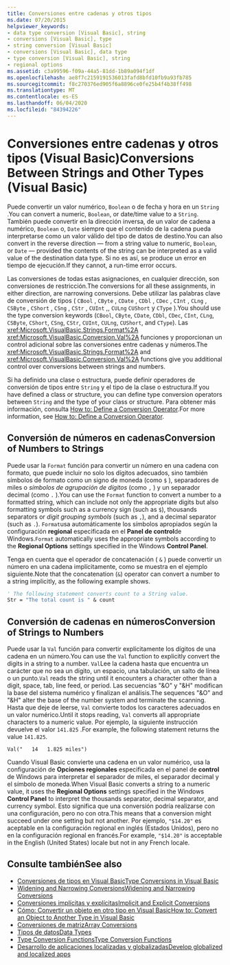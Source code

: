 ```yaml
---
title: Conversiones entre cadenas y otros tipos
ms.date: 07/20/2015
helpviewer_keywords:
- data type conversion [Visual Basic], string
- conversions [Visual Basic], type
- string conversion [Visual Basic]
- conversions [Visual Basic], data type
- type conversion [Visual Basic], string
- regional options
ms.assetid: c3a99596-f09a-44a5-81dd-1b89a094f1df
ms.openlocfilehash: ae8f7c2159191536013fafd8bfd10fb9a93fb785
ms.sourcegitcommit: f8c270376ed905f6a8896ce0fe25b4f4b38ff498
ms.translationtype: MT
ms.contentlocale: es-ES
ms.lasthandoff: 06/04/2020
ms.locfileid: "84394226"
---
```

# <a name="conversions-between-strings-and-other-types-visual-basic"></a><span data-ttu-id="3d3eb-102">Conversiones entre cadenas y otros tipos (Visual Basic)</span><span class="sxs-lookup"><span data-stu-id="3d3eb-102">Conversions Between Strings and Other Types (Visual Basic)</span></span>
<span data-ttu-id="3d3eb-103">Puede convertir un valor numérico, `Boolean` o de fecha y hora en un `String` .</span><span class="sxs-lookup"><span data-stu-id="3d3eb-103">You can convert a numeric, `Boolean`, or date/time value to a `String`.</span></span> <span data-ttu-id="3d3eb-104">También puede convertir en la dirección inversa, de un valor de cadena a numérico, `Boolean` o, `Date` siempre que el contenido de la cadena pueda interpretarse como un valor válido del tipo de datos de destino.</span><span class="sxs-lookup"><span data-stu-id="3d3eb-104">You can also convert in the reverse direction — from a string value to numeric, `Boolean`, or `Date` — provided the contents of the string can be interpreted as a valid value of the destination data type.</span></span> <span data-ttu-id="3d3eb-105">Si no es así, se produce un error en tiempo de ejecución.</span><span class="sxs-lookup"><span data-stu-id="3d3eb-105">If they cannot, a run-time error occurs.</span></span>  
  
 <span data-ttu-id="3d3eb-106">Las conversiones de todas estas asignaciones, en cualquier dirección, son conversiones de restricción.</span><span class="sxs-lookup"><span data-stu-id="3d3eb-106">The conversions for all these assignments, in either direction, are narrowing conversions.</span></span> <span data-ttu-id="3d3eb-107">Debe utilizar las palabras clave de conversión de tipos ( `CBool` , `CByte` , `CDate` , `CDbl` , `CDec` , `CInt` , `CLng` , `CSByte` , `CShort` , `CSng` , `CStr` , `CUInt` ,, `CULng` `CUShort` y `CType` ).</span><span class="sxs-lookup"><span data-stu-id="3d3eb-107">You should use the type conversion keywords (`CBool`, `CByte`, `CDate`, `CDbl`, `CDec`, `CInt`, `CLng`, `CSByte`, `CShort`, `CSng`, `CStr`, `CUInt`, `CULng`, `CUShort`, and `CType`).</span></span> <span data-ttu-id="3d3eb-108">Las <xref:Microsoft.VisualBasic.Strings.Format%2A> <xref:Microsoft.VisualBasic.Conversion.Val%2A> funciones y proporcionan un control adicional sobre las conversiones entre cadenas y números.</span><span class="sxs-lookup"><span data-stu-id="3d3eb-108">The <xref:Microsoft.VisualBasic.Strings.Format%2A> and <xref:Microsoft.VisualBasic.Conversion.Val%2A> functions give you additional control over conversions between strings and numbers.</span></span>  
  
 <span data-ttu-id="3d3eb-109">Si ha definido una clase o estructura, puede definir operadores de conversión de tipos entre `String` y el tipo de la clase o estructura.</span><span class="sxs-lookup"><span data-stu-id="3d3eb-109">If you have defined a class or structure, you can define type conversion operators between `String` and the type of your class or structure.</span></span> <span data-ttu-id="3d3eb-110">Para obtener más información, consulta [How to: Define a Conversion Operator](../procedures/how-to-define-a-conversion-operator.md).</span><span class="sxs-lookup"><span data-stu-id="3d3eb-110">For more information, see [How to: Define a Conversion Operator](../procedures/how-to-define-a-conversion-operator.md).</span></span>  
  
## <a name="conversion-of-numbers-to-strings"></a><span data-ttu-id="3d3eb-111">Conversión de números en cadenas</span><span class="sxs-lookup"><span data-stu-id="3d3eb-111">Conversion of Numbers to Strings</span></span>  
 <span data-ttu-id="3d3eb-112">Puede usar la `Format` función para convertir un número en una cadena con formato, que puede incluir no solo los dígitos adecuados, sino también símbolos de formato como un signo de moneda (como `$` ), separadores de miles o *símbolos de agrupación de dígitos* (como `,` ) y un separador decimal (como `.` ).</span><span class="sxs-lookup"><span data-stu-id="3d3eb-112">You can use the `Format` function to convert a number to a formatted string, which can include not only the appropriate digits but also formatting symbols such as a currency sign (such as `$`), thousands separators or *digit grouping symbols* (such as `,`), and a decimal separator (such as `.`).</span></span> <span data-ttu-id="3d3eb-113">`Format`usa automáticamente los símbolos apropiados según la configuración **regional** especificada en el **Panel de control**de Windows.</span><span class="sxs-lookup"><span data-stu-id="3d3eb-113">`Format` automatically uses the appropriate symbols according to the **Regional Options** settings specified in the Windows **Control Panel**.</span></span>  
  
 <span data-ttu-id="3d3eb-114">Tenga en cuenta que el operador de concatenación ( `&` ) puede convertir un número en una cadena implícitamente, como se muestra en el ejemplo siguiente.</span><span class="sxs-lookup"><span data-stu-id="3d3eb-114">Note that the concatenation (`&`) operator can convert a number to a string implicitly, as the following example shows.</span></span>  
  
```vb  
' The following statement converts count to a String value.  
Str = "The total count is " & count  
```  
  
## <a name="conversion-of-strings-to-numbers"></a><span data-ttu-id="3d3eb-115">Conversión de cadenas en números</span><span class="sxs-lookup"><span data-stu-id="3d3eb-115">Conversion of Strings to Numbers</span></span>  
 <span data-ttu-id="3d3eb-116">Puede usar la `Val` función para convertir explícitamente los dígitos de una cadena en un número.</span><span class="sxs-lookup"><span data-stu-id="3d3eb-116">You can use the `Val` function to explicitly convert the digits in a string to a number.</span></span> <span data-ttu-id="3d3eb-117">`Val`Lee la cadena hasta que encuentra un carácter que no sea un dígito, un espacio, una tabulación, un salto de línea o un punto.</span><span class="sxs-lookup"><span data-stu-id="3d3eb-117">`Val` reads the string until it encounters a character other than a digit, space, tab, line feed, or period.</span></span> <span data-ttu-id="3d3eb-118">Las secuencias "&O" y "&H" modifican la base del sistema numérico y finalizan el análisis.</span><span class="sxs-lookup"><span data-stu-id="3d3eb-118">The sequences "&O" and "&H" alter the base of the number system and terminate the scanning.</span></span> <span data-ttu-id="3d3eb-119">Hasta que deje de leerse, `Val` convierte todos los caracteres adecuados en un valor numérico.</span><span class="sxs-lookup"><span data-stu-id="3d3eb-119">Until it stops reading, `Val` converts all appropriate characters to a numeric value.</span></span> <span data-ttu-id="3d3eb-120">Por ejemplo, la siguiente instrucción devuelve el valor `141.825` .</span><span class="sxs-lookup"><span data-stu-id="3d3eb-120">For example, the following statement returns the value `141.825`.</span></span>  
  
 `Val("   14   1.825 miles")`  
  
 <span data-ttu-id="3d3eb-121">Cuando Visual Basic convierte una cadena en un valor numérico, usa la configuración de **Opciones regionales** especificada en el panel de **control** de Windows para interpretar el separador de miles, el separador decimal y el símbolo de moneda.</span><span class="sxs-lookup"><span data-stu-id="3d3eb-121">When Visual Basic converts a string to a numeric value, it uses the **Regional Options** settings specified in the Windows **Control Panel** to interpret the thousands separator, decimal separator, and currency symbol.</span></span> <span data-ttu-id="3d3eb-122">Esto significa que una conversión podría realizarse con una configuración, pero no con otra.</span><span class="sxs-lookup"><span data-stu-id="3d3eb-122">This means that a conversion might succeed under one setting but not another.</span></span> <span data-ttu-id="3d3eb-123">Por ejemplo, `"$14.20"` es aceptable en la configuración regional en inglés (Estados Unidos), pero no en la configuración regional en francés.</span><span class="sxs-lookup"><span data-stu-id="3d3eb-123">For example, `"$14.20"` is acceptable in the English (United States) locale but not in any French locale.</span></span>  
  
## <a name="see-also"></a><span data-ttu-id="3d3eb-124">Consulte también</span><span class="sxs-lookup"><span data-stu-id="3d3eb-124">See also</span></span>

- [<span data-ttu-id="3d3eb-125">Conversiones de tipos en Visual Basic</span><span class="sxs-lookup"><span data-stu-id="3d3eb-125">Type Conversions in Visual Basic</span></span>](type-conversions.md)
- [<span data-ttu-id="3d3eb-126">Widening and Narrowing Conversions</span><span class="sxs-lookup"><span data-stu-id="3d3eb-126">Widening and Narrowing Conversions</span></span>](widening-and-narrowing-conversions.md)
- [<span data-ttu-id="3d3eb-127">Conversiones implícitas y explícitas</span><span class="sxs-lookup"><span data-stu-id="3d3eb-127">Implicit and Explicit Conversions</span></span>](implicit-and-explicit-conversions.md)
- [<span data-ttu-id="3d3eb-128">Cómo: Convertir un objeto en otro tipo en Visual Basic</span><span class="sxs-lookup"><span data-stu-id="3d3eb-128">How to: Convert an Object to Another Type in Visual Basic</span></span>](how-to-convert-an-object-to-another-type.md)
- [<span data-ttu-id="3d3eb-129">Conversiones de matriz</span><span class="sxs-lookup"><span data-stu-id="3d3eb-129">Array Conversions</span></span>](array-conversions.md)
- [<span data-ttu-id="3d3eb-130">Tipos de datos</span><span class="sxs-lookup"><span data-stu-id="3d3eb-130">Data Types</span></span>](../../../language-reference/data-types/index.md)
- [<span data-ttu-id="3d3eb-131">Type Conversion Functions</span><span class="sxs-lookup"><span data-stu-id="3d3eb-131">Type Conversion Functions</span></span>](../../../language-reference/functions/type-conversion-functions.md)
- [<span data-ttu-id="3d3eb-132">Desarrollo de aplicaciones localizadas y globalizadas</span><span class="sxs-lookup"><span data-stu-id="3d3eb-132">Develop globalized and localized apps</span></span>](/visualstudio/ide/globalizing-and-localizing-applications)
